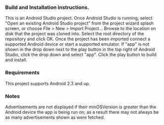 ### Build and Installation instructions.
This is an Android Studio project.
Once Android Studio is running, select "Open an existing Android Studio project" from the project wizard splash screen, or choose File > New > Import Project...
Browse to the location on disk that the project was cloned into. Select the root directory of the repository and click OK.
Once the project has been imported connect a supported Android device or start a supported emulator.
If "app" is not shown in the drop down next to the play button in the top right of Android Studio, click the drop down and select "app".
Click the play button to build and install.

### Requirements
This project supports Android 2.3 and up.

### Notes
Advertisements are not displayed if their minOSVersion is greater than the Android device the app is being run on; as a result there may not always be as many advertisements shown as were fetched.
